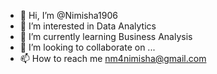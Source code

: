 - 👋 Hi, I’m @Nimisha1906
- 👀 I’m interested in Data Analytics
- 🌱 I’m currently learning Business Analysis
- 💞️ I’m looking to collaborate on ...
- 📫 How to reach me nm4nimisha@gmail.com

<!---
Nimisha1906/Nimisha1906 is a ✨ special ✨ repository because its `README.md` (this file) appears on your GitHub profile.
You can click the Preview link to take a look at your changes.
--->
